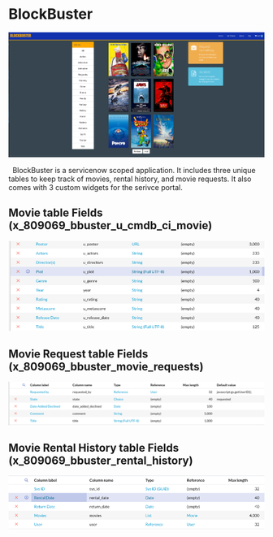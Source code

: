 # BlockBuster
<img src="images/homepage.png">

<p>&nbsp; BlockBuster is a servicenow scoped application. It includes three unique tables to keep track of movies, rental history, and movie requests. It also comes with 3 custom widgets for the serivce portal.</p>


## Movie table Fields (x_809069_bbuster_u_cmdb_ci_movie)
<img src="images/movieFields.png">

## Movie Request table Fields (x_809069_bbuster_movie_requests)
<img src="images/movieRequestFields.png">


## Movie Rental History table Fields (x_809069_bbuster_rental_history)
<img src="images/rentalFields.png">
